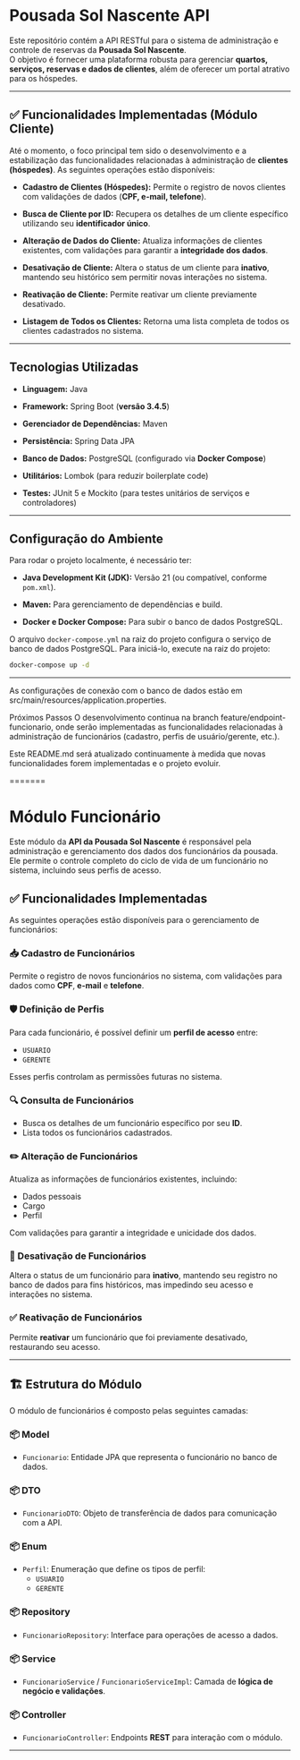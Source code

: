 
# Pousada Sol Nascente API

Este repositório contém a API RESTful para o sistema de administração e controle de reservas da **Pousada Sol Nascente**.  
O objetivo é fornecer uma plataforma robusta para gerenciar **quartos, serviços, reservas e dados de clientes**, além de oferecer um portal atrativo para os hóspedes.

---

## ✅ Funcionalidades Implementadas (Módulo Cliente)

Até o momento, o foco principal tem sido o desenvolvimento e a estabilização das funcionalidades relacionadas à administração de **clientes (hóspedes)**. As seguintes operações estão disponíveis:

* **Cadastro de Clientes (Hóspedes):** Permite o registro de novos clientes com validações de dados (**CPF, e-mail, telefone**).

* **Busca de Cliente por ID:** Recupera os detalhes de um cliente específico utilizando seu **identificador único**.

* **Alteração de Dados do Cliente:** Atualiza informações de clientes existentes, com validações para garantir a **integridade dos dados**.

* **Desativação de Cliente:** Altera o status de um cliente para **inativo**, mantendo seu histórico sem permitir novas interações no sistema.

* **Reativação de Cliente:** Permite reativar um cliente previamente desativado.

* **Listagem de Todos os Clientes:** Retorna uma lista completa de todos os clientes cadastrados no sistema.

---

## Tecnologias Utilizadas

* **Linguagem:** Java

* **Framework:** Spring Boot (**versão 3.4.5**)

* **Gerenciador de Dependências:** Maven

* **Persistência:** Spring Data JPA

* **Banco de Dados:** PostgreSQL (configurado via **Docker Compose**)

* **Utilitários:** Lombok (para reduzir boilerplate code)

* **Testes:** JUnit 5 e Mockito (para testes unitários de serviços e controladores)

---

## Configuração do Ambiente

Para rodar o projeto localmente, é necessário ter:

* **Java Development Kit (JDK):** Versão 21 (ou compatível, conforme `pom.xml`).

* **Maven:** Para gerenciamento de dependências e build.

* **Docker e Docker Compose:** Para subir o banco de dados PostgreSQL.

O arquivo `docker-compose.yml` na raiz do projeto configura o serviço de banco de dados PostgreSQL. Para iniciá-lo, execute na raiz do projeto:

```bash
docker-compose up -d
```
---
As configurações de conexão com o banco de dados estão em src/main/resources/application.properties.

Próximos Passos
O desenvolvimento continua na branch feature/endpoint-funcionario, onde serão implementadas as funcionalidades relacionadas à administração de funcionários (cadastro, perfis de usuário/gerente, etc.).

Este README.md será atualizado continuamente à medida que novas funcionalidades forem implementadas e o projeto evoluir.

=======
# Módulo Funcionário

Este módulo da **API da Pousada Sol Nascente** é responsável pela administração e gerenciamento dos dados dos funcionários da pousada. Ele permite o controle completo do ciclo de vida de um funcionário no sistema, incluindo seus perfis de acesso.

## ✅ Funcionalidades Implementadas

As seguintes operações estão disponíveis para o gerenciamento de funcionários:

### 📥 Cadastro de Funcionários
Permite o registro de novos funcionários no sistema, com validações para dados como **CPF**, **e-mail** e **telefone**.

### 🛡️ Definição de Perfis
Para cada funcionário, é possível definir um **perfil de acesso** entre:

- `USUARIO`
- `GERENTE`

Esses perfis controlam as permissões futuras no sistema.

### 🔍 Consulta de Funcionários
- Busca os detalhes de um funcionário específico por seu **ID**.
- Lista todos os funcionários cadastrados.

### ✏️ Alteração de Funcionários
Atualiza as informações de funcionários existentes, incluindo:

- Dados pessoais
- Cargo
- Perfil

Com validações para garantir a integridade e unicidade dos dados.

### 🚫 Desativação de Funcionários
Altera o status de um funcionário para **inativo**, mantendo seu registro no banco de dados para fins históricos, mas impedindo seu acesso e interações no sistema.

### ✅ Reativação de Funcionários
Permite **reativar** um funcionário que foi previamente desativado, restaurando seu acesso.

---

## 🏗️ Estrutura do Módulo

O módulo de funcionários é composto pelas seguintes camadas:

### 📦 Model
- `Funcionario`: Entidade JPA que representa o funcionário no banco de dados.

### 📦 DTO
- `FuncionarioDTO`: Objeto de transferência de dados para comunicação com a API.

### 📦 Enum
- `Perfil`: Enumeração que define os tipos de perfil:
    - `USUARIO`
    - `GERENTE`

### 📦 Repository
- `FuncionarioRepository`: Interface para operações de acesso a dados.

### 📦 Service
- `FuncionarioService` / `FuncionarioServiceImpl`: Camada de **lógica de negócio e validações**.

### 📦 Controller
- `FuncionarioController`: Endpoints **REST** para interação com o módulo.

---

